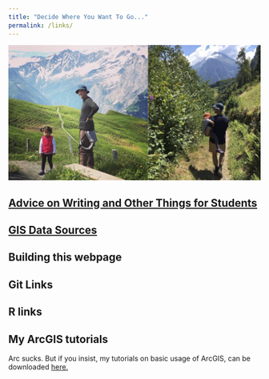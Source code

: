 ```yaml
---
title: "Decide Where You Want To Go..."
permalink: /links/
---
```


![links_unified](/assets/images/links_unified.jpg)

## [Advice on Writing and Other Things for Students](https://noeldjohnson.github.io/student_advice/)

## [GIS Data Sources](https://noeldjohnson.github.io/gis_links/)

## Building this webpage

## Git Links

## R links

## My ArcGIS tutorials

Arc sucks. But if you insist, my tutorials on basic usage of ArcGIS, can be downloaded [here.](https://github.com/noeldjohnson/ArcGIS-Tutorial.git)
